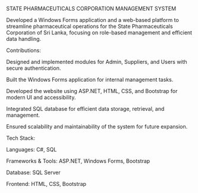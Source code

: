 STATE PHARMACEUTICALS CORPORATION MANAGEMENT SYSTEM

Developed a Windows Forms application and a web-based platform to streamline pharmaceutical operations for the State Pharmaceuticals Corporation of Sri Lanka, focusing on role-based management and efficient data handling.

Contributions:

Designed and implemented modules for Admin, Suppliers, and Users with secure authentication.

Built the Windows Forms application for internal management tasks.

Developed the website using ASP.NET, HTML, CSS, and Bootstrap for modern UI and accessibility.

Integrated SQL database for efficient data storage, retrieval, and management.

Ensured scalability and maintainability of the system for future expansion.

Tech Stack:

Languages: C#, SQL

Frameworks & Tools: ASP.NET, Windows Forms, Bootstrap

Database: SQL Server

Frontend: HTML, CSS, Bootstrap
